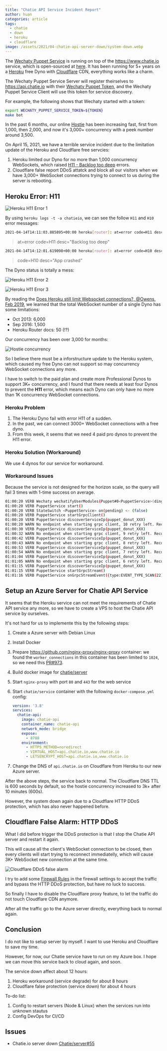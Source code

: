 ```yaml
---
title: "Chatie API Service Incident Report"
author: huan
categories: article
tags:
  - chatie
  - down
  - heroku
  - cloudflare
image: /assets/2021/04-chatie-api-server-down/system-down.webp
---
```


The [Wechaty Puppet Service](https://wechaty.js.org/docs/puppet-services)
is running on top of the <https://www.chatie.io> service,
which is open-sourced at [here](https://github.com/chatie/server).
It has been running for 5+ years
on a [Heroku](https://www.heroku.com) free Dyno
with [Cloudflare](https://www.cloudflare.com) CDN,
everything works like a charm.

The Wechaty Puppet Service Server will register theirselves
to <https://api.chatie.io>
with their [Wechaty Puppet Token](https://wechaty.js.org/docs/specs/token),
and the Wechaty Puppet Service Client will use this token for service discovery.

For example, the following shows that Wechaty started with a token:

```sh
export WECHATY_PUPPET_SERVICE_TOKEN=${TOKEN}
make bot
```

In the past 6 months,
our online [Hostie](https://wechaty.js.org/docs/specs/hostie)
has been increasing fast,
first from 1,000, then 2,000,
and now it's 3,000+ concurrency
with a peek number around 3,500.

On April 15, 2021,
we have a terrible service incident
due to the limitation update of the Heroku and Cloudflare free servcies:

1. Heroku limited our Dyno
  for no more than 1,000 concurrency WebSockets,
  which raised [H11 - Backlog too deep](https://devcenter.heroku.com/articles/error-codes#h11-backlog-too-deep) errors.
1. Cloudflare false report DDoS attatck
  and block all our visitors
  when we have 3,000+ WebSocket connections
  trying to connect to us
  during the server is rebooting.

## Heroku Error: H11

![Heroku H11 Error 1](/assets/2021/04-chatie-api-server-down/heroku-log-1.webp)

By using `heroku logs -t -a chatieio`, we can see the follow `H11` and `H10` error messages:

```sh
2021-04-14T14:11:03.885895+00:00 heroku[router]: at=error code=H11 desc="Backlog too deep" method=GET path="/v0/websocket" host=api.chatie.io request_id=59ec8c0c-aba6-4a7a-a7a1-c1d6ff798fc9 fwd="52.83.49.48,108.162.215.120" dyno= connect= service= status=503 bytes= protocol=http
```

> at=error code=H11 desc="Backlog too deep"

```sh
2021-04-14T14:12:01.619098+00:00 heroku[router]: at=error code=H10 desc="App crashed" method=GET path="/v0/websocket" host=api.chatie.io request_id=d0fa3403-5d6f-4f42-a2f9-e81de0bfb6c3 fwd="52.82.109.225,108.162.215.108" dyno= connect= service= status=503 bytes= protocol=http
```

> code=H10 desc="App crashed"

The Dyno status is totally a mess:

![Heroku H11 Error 2](/assets/2021/04-chatie-api-server-down/heroku-log-2.webp)

![Heroku H11 Error 3](/assets/2021/04-chatie-api-server-down/heroku-log-3.webp)

By reading the [Does Heroku still limit Websocket connections?, @Owens, Feb 2019](https://elixirforum.com/t/does-heroku-still-limit-websocket-connections/20029), we learned that the total WebSocket number of a single Dyno has some limitations:

- Oct 2013: 6,000
- Sep 2016: 1,500
- Heroku Router docs: 50 (!?)

Our concurrency has been over 3,000 for months:

![Hostie concurrency](/assets/2021/04-chatie-api-server-down/hostie-concurrency.webp)

So I believe there must be a inforstructure update
to the Heroku system,
which caused my free Dyno can not support
so may concurrency WebSocket connections any more.

I have to switch to the paid plan and create more Professional Dynos to support 3K+ concurrency, and I found that there needs at least four Dynos to prevent the **H11** error, which means each Dyno can only have no more than 1K concurrency WebSocket connections.

### Heroku Problem

1. The Heroku Dyno fail with error H11 of a sudden.
1. In the past, we can connect 3000+ WebSocket connections with a free dyno.
1. From this week, it seems that we need 4 paid pro dynos to prevent the H11 error.

### Heroku Solution (Workaround)

We use 4 dynos for our service for workaround.

### Workaround Issues

Because the service is not designed for the horizon scale, so the query will fail 3 times with 1-time success on average.

```sh
01:00:20 VERB Wechaty wechatifyUserModules(Puppet#0<PuppetService>(ding-dong-bot))
01:00:20 VERB PuppetService start()
01:00:20 VERB StateSwitch <PuppetService> on(pending) <- (false)
01:00:20 VERB PuppetService startGrpcClient()
01:00:20 VERB PuppetService discoverServiceIp(puppet_donut_XXX)
01:00:20 WARN No endpoint when starting grpc client, 10 retry left. Reconnecting in 10 seconds... 
01:00:30 VERB PuppetService discoverServiceIp(puppet_donut_XXX)
01:00:32 WARN No endpoint when starting grpc client, 9 retry left. Reconnecting in 10 seconds... 
01:00:42 VERB PuppetService discoverServiceIp(puppet_donut_XXX)
01:00:43 WARN No endpoint when starting grpc client, 8 retry left. Reconnecting in 10 seconds... 
01:00:53 VERB PuppetService discoverServiceIp(puppet_donut_XXX)
01:00:54 WARN No endpoint when starting grpc client, 7 retry left. Reconnecting in 10 seconds... 
01:01:04 VERB PuppetService discoverServiceIp(puppet_donut_XXX)
01:01:05 WARN No endpoint when starting grpc client, 6 retry left. Reconnecting in 10 seconds... 
01:01:15 VERB PuppetService discoverServiceIp(puppet_donut_XXX)
01:01:15 VERB PuppetService startGrpcStream()
01:01:16 VERB PuppetService onGrpcStreamEvent({type:EVENT_TYPE_SCAN(22), payload:"{"qrcode":"http://weixin.qq.com/x/AddMKwOGpxHRGRQNPWh5","status":2}"})
```

## Setup an Azure Server for Chatie API Service

It seems that the Heroku service can not meet the requirements of Chatie API service any more, so we have to create a VPS to host the Chatie API service by ourselves.

It's not hard for us to implemente this by the following steps:

1. Create a Azure server with Debian Linux
1. Install Docker
1. Prepare <https://github.com/nginx-proxy/nginx-proxy> container: we found the `worker_connections` in this container has been limited to `1024`, so we need this [PR#973](https://github.com/nginx-proxy/nginx-proxy/pull/973).
1. Build docker image for [chatie/server](https://github.com/Chatie/server)
1. Start `nginx-proxy` with port `80` and `443` for the web service
1. Start `chatie/service` container with the following `docker-compose.yml` config:

    ```yaml
    version: '3.8'
    services:
      chatie-api:
        image: chatie-api
        container_name: chatie-api
        network_mode: bridge
        expose:
          - 8788
        environment:
          - HTTPS_METHOD=noredirect
          - VIRTUAL_HOST=api.chatie.io,www.chatie.io
          - LETSENCRYPT_HOST=api.chatie.io,www.chatie.io
    ```

1. Change the DNS of `api.chatie.io` on Cloudflare from Heroku to our new Azure server.

After the above steps, the service back to normal.
The Cloudflare DNS TTL is 600 seconds by default,
so the hostie concurrency increased to 3k+ after 10 minutes (600s).

However, the system down again due to a Cloudflare HTTP DDoS protection, which has also never happened before.

## Cloudflare False Alarm: HTTP DDoS

What I did before trigger the DDoS protection is that I stop the Chatie API server and restart it again.

This will cause all the client's WebSocket connection to be closed, then every clients will start trying to reconnect immediatelly, which will cause 3K+ WebSocket new connection at the same time.

![Cloudflare DDoS false alarm](/assets/2021/04-chatie-api-server-down/cloudflare-ddos.webp)

I try to add some [Firewall Rules](https://support.cloudflare.com/hc/en-us/articles/360016473712-Cloudflare-Firewall-Rules) in the firewall settings to accept the traffic and bypass the HTTP DDoS protection, but have no luck to success.

So finally I have to disable the Cloudflare proxy feature, to let the traffic do not touch Cloudflare CDN anymore.

After all the traffic go to the Azure server directly, everything back to normal again.

## Conclusion

I do not like to setup server by myself. I want to use Heroku and Cloudflare to save my time.

However, for now, our Chatie service have to run on my Azure box.
I hope we can move this service back to cloud again, and soon.

The service down affect about 12 hours:

1. Heroku workaround (service degrade) for about 8 hours
1. Cloudflare false protection (service down) for about 4 hours

To-do list:

1. Config to restart servers (Node & Linux) when the services run into unknown stautus
1. Config DevOps for CI/CD

## Issues

- Chatie.io server down [Chatie/server#55](https://github.com/Chatie/server/issues/55)
